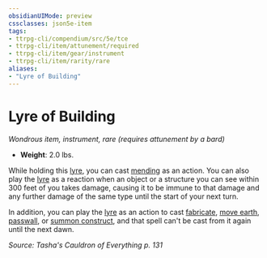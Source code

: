 ```yaml
---
obsidianUIMode: preview
cssclasses: json5e-item
tags:
- ttrpg-cli/compendium/src/5e/tce
- ttrpg-cli/item/attunement/required
- ttrpg-cli/item/gear/instrument
- ttrpg-cli/item/rarity/rare
aliases: 
- "Lyre of Building"
---
```

# Lyre of Building
*Wondrous item, instrument, rare (requires attunement by a bard)*  


- **Weight**: 2.0 lbs.

While holding this [lyre](Інструменти%20ДМ/CLI/items/lyre-xphb.md), you can cast [mending](Інструменти%20ДМ/CLI/spells/mending-xphb.md) as an action. You can also play the [lyre](Інструменти%20ДМ/CLI/items/lyre-xphb.md) as a reaction when an object or a structure you can see within 300 feet of you takes damage, causing it to be immune to that damage and any further damage of the same type until the start of your next turn.

In addition, you can play the [lyre](Інструменти%20ДМ/CLI/items/lyre-xphb.md) as an action to cast [fabricate](Інструменти%20ДМ/CLI/spells/fabricate-xphb.md), [move earth](Інструменти%20ДМ/CLI/spells/move-earth-xphb.md), [passwall](Інструменти%20ДМ/CLI/spells/passwall-xphb.md), or [summon construct](Інструменти%20ДМ/CLI/spells/summon-construct-xphb.md), and that spell can't be cast from it again until the next dawn.

*Source: Tasha's Cauldron of Everything p. 131*